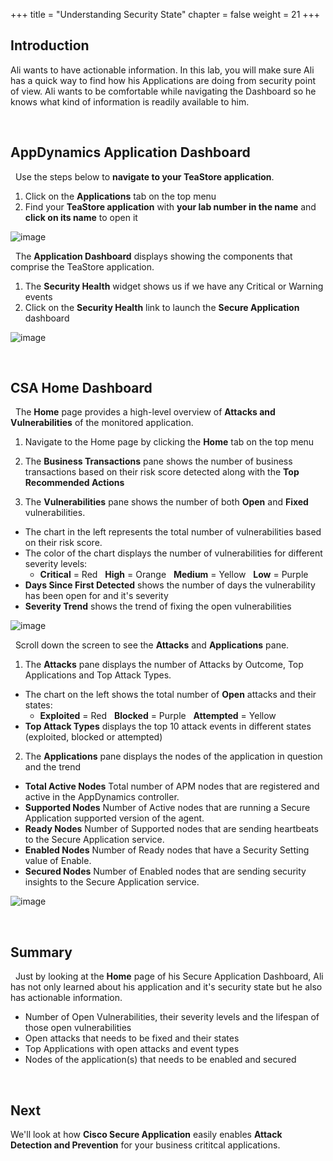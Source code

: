 +++
title = "Understanding Security State"
chapter = false
weight = 21
+++

## Introduction

Ali wants to have actionable information. In this lab, you will make sure Ali has a quick way to find how his Applications are doing from security point of view. Ali wants to be comfortable while navigating the Dashboard so he knows what kind of information is readily available to him.


<br>


## AppDynamics Application Dashboard

<span style="color: #143c76;"><i class='fas fa-circle fa-sm'></i></span>&nbsp; Use the steps below to **navigate to your TeaStore application**.

1. Click on the **Applications** tab on the top menu
2. Find your **TeaStore application** with **your lab number in the name** and **click on its name** to open it

![image](/images/20_hands_on/security_state_01.png)


<span style="color: #143c76;"><i class='fas fa-circle fa-sm'></i></span>&nbsp; The **Application Dashboard** displays showing the components that comprise the TeaStore application. 

1. The **Security Health** widget shows us if we have any Critical or Warning events
2. Click on the **Security Health** link to launch the **Secure Application** dashboard

![image](/images/20_hands_on/security_state_02.png)

<br>


## CSA Home Dashboard

<span style="color: #143c76;"><i class='fas fa-circle fa-sm'></i></span>&nbsp; The **Home** page provides a high-level overview of **Attacks and Vulnerabilities** of the monitored application.

1. Navigate to the Home page by clicking the **Home** tab on the top menu

2. The **Business Transactions** pane shows the number of business transactions based on their risk score detected along with the **Top Recommended Actions**

3. The **Vulnerabilities** pane shows the number of both **Open** and **Fixed** vulnerabilities. 

  - The chart in the left represents the total number of vulnerabilities based on their risk score.
  - The color of the chart displays the number of vulnerabilities for different severity levels:
     - **Critical** = Red &nbsp; **High** = Orange &nbsp; **Medium** = Yellow &nbsp; **Low** = Purple
  - **Days Since First Detected** shows the number of days the vulnerability has been open for and it's severity
  - **Severity Trend** shows the trend of fixing the open vulnerabilities


![image](/images/20_hands_on/security_state_03.png)


<span style="color: #143c76;"><i class='fas fa-circle fa-sm'></i></span>&nbsp; Scroll down the screen to see the **Attacks** and **Applications** pane.

1. The **Attacks** pane displays the number of Attacks by Outcome, Top Applications and Top Attack Types.

  - The chart on the left shows the total number of **Open** attacks and their states:
     - **Exploited** = Red &nbsp; **Blocked** = Purple &nbsp; **Attempted** = Yellow
  - **Top Attack Types** displays the top 10 attack events in different states (exploited, blocked or attempted)
  
2. The **Applications** pane displays the nodes of the application in question and the trend

  - **Total Active Nodes** Total number of APM nodes that are registered and active in the AppDynamics controller.
  - **Supported Nodes** Number of Active nodes that are running a Secure Application supported version of the agent.
  - **Ready Nodes** Number of Supported nodes that are sending heartbeats to the Secure Application service.
  - **Enabled Nodes** Number of Ready nodes that have a Security Setting value of Enable.
  - **Secured Nodes** Number of Enabled nodes that are sending security insights to the Secure Application service.

![image](/images/20_hands_on/security_state_04.png)

<br>


## Summary

<span style="color: #143c76;"><i class='fas fa-circle fa-sm'></i></span>&nbsp; Just by looking at the **Home** page of his Secure Application Dashboard, Ali has not only learned about his application and it's security state but he also has actionable information.

- Number of Open Vulnerabilities, their severity levels and the lifespan of those open vulnerabilities
- Open attacks that needs to be fixed and their states 
- Top Applications with open attacks and event types
- Nodes of the application(s) that needs to be enabled and secured

<br>

## Next <span style="color: #143c76;"><i class='fas fa-cog fa-spin fa-sm'></i></span>&nbsp;

We'll look at how **Cisco Secure Application** easily enables **Attack Detection and Prevention** for your business crititcal applications.

<br>

